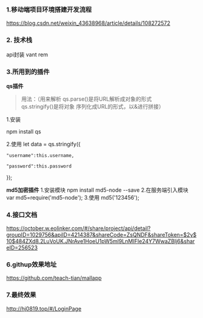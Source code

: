 ### 1.移动端项目环境搭建开发流程
https://blog.csdn.net/weixin_43638968/article/details/108272572

### 2. 技术栈
 
api封装  vant  rem   

### 3.所用到的插件   

**qs插件**

> 用法：（用来解析  qs.parse()是将URL解析成对象的形式  
> qs.stringify()是将对象 序列化成URL的形式，以&进行拼接）

1.安装

npm install qs

2.使用
let data = qs.stringify({

    "username":this.username,

    "password":this.password

}); 

**md5加密插件**
 1.安装模块 
  npm install md5-node --save 
2.在服务端引入模块 
  var md5=require('md5-node'); 
3.使用 
  md5('123456'); 

### 4.接口文档

https://october.w.eolinker.com/#/share/project/api/detail?groupID=1029756&apiID=4214387&shareCode=ZsQNDF&shareToken=$2y$10$484ZXd8.2LuVoUK.JNrAve1HoeU1pW5ml9LnMIFIe24Y7WwaZBlj6&shareID=256523



### 6.githup效果地址

https://github.com/teach-tian/mallapp

### 7.最终效果

http://hj0819.top/#/LoginPage 
